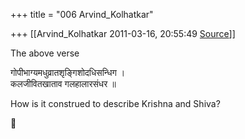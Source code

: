 +++
title = "006 Arvind_Kolhatkar"

+++
[[Arvind_Kolhatkar	2011-03-16, 20:55:49 [Source](https://groups.google.com/g/samskrita/c/pWNFDE7apiw)]]



The above verse

गोपीभाग्यमधुव्रातशृङ्गिशोदधिसन्धिग ।  
कलजीवितखाताव गलहालारसंधर ॥

How is it construed to describe Krishna and Shiva?



